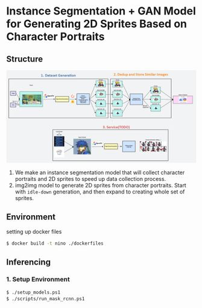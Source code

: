 # Instance Segmentation + GAN Model for Generating 2D Sprites Based on Character Portraits

## Structure

![img](./img/diagram.png)

1. We make an instance segmentation model that will collect character portraits and 2D sprites to speed up data collection process.
2. img2img model to generate 2D sprites from character portraits. Start with `idle-down` generation, and then expand to creating whole set of sprites.

## Environment
setting up docker files

```sh
$ docker build -t nino ./dockerfiles
```


## Inferencing

### 1. Setup Environment

```sh
$ ./setup_models.ps1
$ ./scripts/run_mask_rcnn.ps1
```
